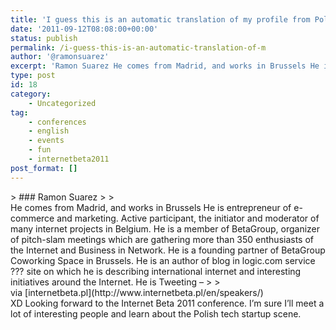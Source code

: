 ```yaml
---
title: 'I guess this is an automatic translation of my profile from Polish'
date: '2011-09-12T08:08:00+00:00'
status: publish
permalink: /i-guess-this-is-an-automatic-translation-of-m
author: '@ramonsuarez'
excerpt: 'Ramon Suarez He comes from Madrid, and works in Brussels He is entrepreneur of e-commerce and marketing. Active participant, the initiator and moderator of many internet projects in Belgium. He is a member of BetaGroup, organizer of pitch-slam mee...'
type: post
id: 18
category:
    - Uncategorized
tag:
    - conferences
    - english
    - events
    - fun
    - internetbeta2011
post_format: []
---
```

<div class="posterous_bookmarklet_entry">> ### Ramon Suarez
> 
> <div class="tresc">He comes from Madrid, and works in Brussels He is entrepreneur of e-commerce and marketing. Active participant, the initiator and moderator of many internet projects in Belgium. He is a member of BetaGroup, organizer of pitch-slam meetings which are gathering more than 350 enthusiasts of the Internet and Business in Network. He is a founding partner of BetaGroup Coworking Space in Brussels. He is an author of blog in logic.com service ??? site on which he is describing international internet and interesting initiatives around the Internet. He is Tweeting – <http://twitter.com/ramonsuarez>
> 
> </div>

<div class="posterous_quote_citation">via [internetbeta.pl](http://www.internetbeta.pl/en/speakers/)</div>XD Looking forward to the Internet Beta 2011 conference. I’m sure I’ll meet a lot of interesting people and learn about the Polish tech startup scene.

</div>